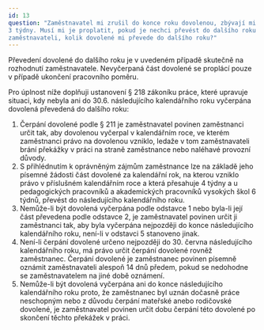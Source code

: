 ```yaml
---
id: 13 
question: "Zaměstnavatel mi zrušil do konce roku dovolenou, zbývají mi vyčerpat
3 týdny. Musí mi je proplatit, pokud je nechci převést do dalšího roku nebo je na
zaměstnavateli, kolik dovolené mi převede do dalšího roku?"
---
```

Převedení dovolené do dalšího roku je v uvedeném případě skutečně na rozhodnutí
zaměstnavatele. Nevyčerpaná část dovolené se proplácí pouze v případě ukončení
pracovního poměru.

Pro úplnost níže doplňuji ustanovení § 218 zákoníku práce, které upravuje situaci,
kdy nebyla ani do 30.6. následujícího kalendářního roku vyčerpána dovolená převedená
do dalšího roku:

1. Čerpání dovolené podle § 211 je zaměstnavatel povinen zaměstnanci určit tak,
   aby dovolenou vyčerpal v kalendářním roce, ve kterém zaměstnanci právo na dovolenou
   vzniklo, ledaže v tom zaměstnavateli brání překážky v práci na straně zaměstnance
   nebo naléhavé provozní důvody.
2. S přihlédnutím k oprávněným zájmům zaměstnance lze na základě jeho písemné
   žádosti část dovolené za kalendářní rok, na kterou vzniklo právo v příslušném
   kalendářním roce a která přesahuje 4 týdny a u pedagogických pracovníků a 
   akademických pracovníků vysokých škol 6 týdnů, převést do následujícího
   kalendářního roku.
3. Nemůže-li být dovolená vyčerpána podle odstavce 1 nebo byla-li její část převedena
   podle odstavce 2, je zaměstnavatel povinen určit ji zaměstnanci tak, aby byla
   vyčerpána nejpozději do konce následujícího kalendářního roku, není-li
   v odstavci 5 stanoveno jinak.
4. Není-li čerpání dovolené určeno nejpozději do 30. června následujícího kalendářního
   roku, má právo určit čerpání dovolené rovněž zaměstnanec. Čerpání dovolené je
   zaměstnanec povinen písemně oznámit zaměstnavateli alespoň 14 dnů předem, pokud
   se nedohodne se zaměstnavatelem na jiné době oznámení.
5. Nemůže-li být dovolená vyčerpána ani do konce následujícího kalendářního roku
   proto, že zaměstnanec byl uznán dočasně práce neschopným nebo z důvodu čerpání
   mateřské anebo rodičovské dovolené, je zaměstnavatel povinen určit dobu čerpání
   této dovolené po skončení těchto překážek v práci.
